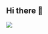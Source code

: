 ## Hi there 👋

<!DOCTYPE html>
<html>
  <head></head>
  <body>
    <img src="https://tse2.mm.bing.net/th?id=OIP.3gP_ITIqz8lswGgIeCxmVQHaHa&pid=Api&P=0&h=180"/>
  </body>
</html>
